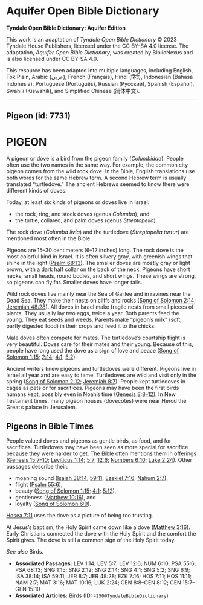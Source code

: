 # Aquifer Open Bible Dictionary

**Tyndale Open Bible Dictionary: Aquifer Edition**

This work is an adaptation of *Tyndale Open Bible Dictionary* © 2023 Tyndale House Publishers, licensed under the CC BY\-SA 4\.0 license. The adaptation, *Aquifer Open Bible Dictionary*, was created by BiblioNexus and is also licensed under CC BY\-SA 4\.0\.

This resource has been adapted into multiple languages, including English, Tok Pisin, Arabic (عربي), French (Français), Hindi (हिंदी), Indonesian (Bahasa Indonesia), Portuguese (Português), Russian (Русский), Spanish (Español), Swahili (Kiswahili), and Simplified Chinese (简体中文).



--------------------------------

## Pigeon (id: 7731)

PIGEON
======

A pigeon or dove is a bird from the pigeon family (*Columbidae*). People often use the two names in the same way. For example, the common city pigeon comes from the wild rock dove. In the Bible, English translations use both words for the same Hebrew term. A second Hebrew term is usually translated “turtledove.” The ancient Hebrews seemed to know there were different kinds of doves.

Today, at least six kinds of pigeons or doves live in Israel: 

* the rock, ring, and stock doves (genus *Columba*), and
* the turtle, collared, and palm doves (genus *Streptopelia*).

The rock dove (*Columba livia*) and the turtledove (*Streptopelia turtur*) are mentioned most often in the Bible.

Pigeons are 15–30 centimeters (6–12 inches) long. The rock dove is the most colorful kind in Israel. It is often silvery gray, with greenish wings that shine in the light ([Psalm 68:13](https://ref.ly/Ps68:13)). The smaller doves are mostly gray or light brown, with a dark half collar on the back of the neck. Pigeons have short necks, small heads, round bodies, and short wings. These wings are strong, so pigeons can fly far. Smaller doves have longer tails.

Wild rock doves live mainly near the Sea of Galilee and in ravines near the Dead Sea. They make their nests on cliffs and rocks ([Song of Solomon 2:14](https://ref.ly/Song2:14); [Jeremiah 48:28](https://ref.ly/Jer48:28)). All doves in Israel make fragile nests from small pieces of plants. They usually lay two eggs, twice a year. Both parents feed the young. They eat seeds and weeds. Parents make “pigeon’s milk” (soft, partly digested food) in their crops and feed it to the chicks.

Male doves often compete for mates. The turtledove’s courtship flight is very beautiful. Doves care for their mates and their young. Because of this, people have long used the dove as a sign of love and peace ([Song of Solomon 1:15](https://ref.ly/Song1:15); [2:14](https://ref.ly/Song2:14); [4:1](https://ref.ly/Song4:1); [5:2](https://ref.ly/Song5:2)).

Ancient writers knew pigeons and turtledoves were different. Pigeons live in Israel all year and are easy to tame. Turtledoves are wild and visit only in the spring ([Song of Solomon 2:12](https://ref.ly/Song2:12); [Jeremiah 8:7](https://ref.ly/Jer8:7)). People kept turtledoves in cages as pets or for sacrifices. Pigeons may have been the first birds humans kept, possibly even in Noah’s time ([Genesis 8:8–12](https://ref.ly/Gen8:8-Gen8:12)). In New Testament times, many pigeon houses (dovecotes) were near Herod the Great’s palace in Jerusalem.

Pigeons in Bible Times
----------------------

People valued doves and pigeons as gentle birds, as food, and for sacrifices. Turtledoves may have been seen as more special for sacrifice because they were harder to get. The Bible often mentions them in offerings ([Genesis 15:7–10](https://ref.ly/Gen15:7-Gen15:10); [Leviticus 1:14](https://ref.ly/Lev1:14); [5:7](https://ref.ly/Lev5:7); [12:6](https://ref.ly/Lev12:6); [Numbers 6:10](https://ref.ly/Num6:10); [Luke 2:24](https://ref.ly/Luke2:24)). Other passages describe their:

* moaning sound ([Isaiah 38:14](https://ref.ly/Isa38:14); [59:11](https://ref.ly/Isa59:11); [Ezekiel 7:16](https://ref.ly/Ezek7:16); [Nahum 2:7](https://ref.ly/Nah2:7)),
* flight ([Psalm 55:6](https://ref.ly/Ps55:6)),
* beauty ([Song of Solomon 1:15](https://ref.ly/Song1:15); [4:1](https://ref.ly/Song4:1); [5:12](https://ref.ly/Song5:12)),
* gentleness ([Matthew 10:16](https://ref.ly/Matt10:16)), and
* loyalty ([Song of Solomon 6:9](https://ref.ly/Song6:9)).

[Hosea 7:11](https://ref.ly/Hos7:11) uses the dove as a picture of being too trusting.

At Jesus’s baptism, the Holy Spirit came down like a dove ([Matthew 3:16](https://ref.ly/Matt3:16)). Early Christians connected the dove with the Holy Spirit and the comfort the Spirit gives. The dove is still a common sign of the Holy Spirit today.

*See also* Birds.

* **Associated Passages:** LEV 1:14; LEV 5:7; LEV 12:6; NUM 6:10; PSA 55:6; PSA 68:13; SNG 1:15; SNG 2:12; SNG 2:14; SNG 4:1; SNG 5:2; SNG 6:9; ISA 38:14; ISA 59:11; JER 8:7; JER 48:28; EZK 7:16; HOS 7:11; HOS 11:11; NAM 2:7; MAT 3:16; MAT 10:16; LUK 2:24; GEN 8:8–GEN 8:12; GEN 15:7–GEN 15:10
* **Associated Articles:** Birds (ID: `4250@TyndaleBibleDictionary`)

